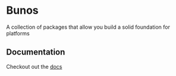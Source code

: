 # Bunos

A collection of packages that allow you build a solid foundation
for platforms

## Documentation

Checkout out the [docs](https://git.eogresources.com/pages/jmorlan/bunos)
